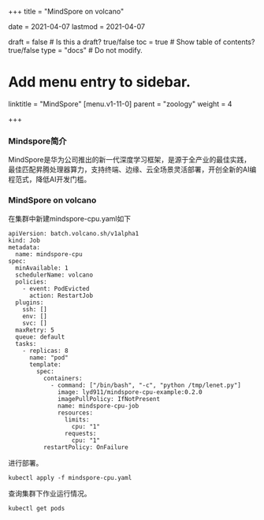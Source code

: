+++
title =  "MindSpore on volcano"

date = 2021-04-07
lastmod = 2021-04-07

draft = false  # Is this a draft? true/false
toc = true  # Show table of contents? true/false
type = "docs"  # Do not modify.

# Add menu entry to sidebar.
linktitle = "MindSpore"
[menu.v1-11-0]
  parent = "zoology"
  weight = 4

+++



### Mindspore简介

MindSpore是华为公司推出的新一代深度学习框架，是源于全产业的最佳实践，最佳匹配昇腾处理器算力，支持终端、边缘、云全场景灵活部署，开创全新的AI编程范式，降低AI开发门槛。

### MindSpore on volcano

在集群中新建mindspore-cpu.yaml如下

```
apiVersion: batch.volcano.sh/v1alpha1
kind: Job
metadata:
  name: mindspore-cpu
spec:
  minAvailable: 1
  schedulerName: volcano
  policies:
    - event: PodEvicted
      action: RestartJob
  plugins:
    ssh: []
    env: []
    svc: []
  maxRetry: 5
  queue: default
  tasks:
    - replicas: 8
      name: "pod"
      template:
        spec:
          containers:
            - command: ["/bin/bash", "-c", "python /tmp/lenet.py"]
              image: lyd911/mindspore-cpu-example:0.2.0
              imagePullPolicy: IfNotPresent
              name: mindspore-cpu-job
              resources:
                limits:
                  cpu: "1"
                requests:
                  cpu: "1"
          restartPolicy: OnFailure
```

进行部署。

```
kubectl apply -f mindspore-cpu.yaml
```

查询集群下作业运行情况。

```
kubectl get pods
```



